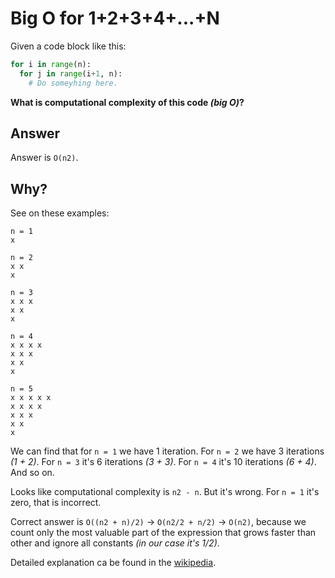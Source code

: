 # Big O for 1+2+3+4+...+N

Given a code block like this:

```python
for i in range(n):
  for j in range(i+1, n):
    # Do someyhing here.
```

**What is computational complexity of this code *(big O)*?**

## Answer

Answer is `O(n2)`.

## Why?

See on these examples:

```
n = 1
x

n = 2
x x
x

n = 3
x x x
x x
x

n = 4
x x x x
x x x
x x
x

n = 5
x x x x x
x x x x
x x x
x x
x
```

We can find that for `n = 1` we have 1 iteration.
For `n = 2` we have 3 iterations *(1 + 2)*.
For `n = 3` it's 6 iterations *(3 + 3)*.
For `n = 4` it's 10 iterations *(6 + 4)*. And so on.

Looks like computational complexity is `n2 - n`. But it's wrong. For `n = 1` it's zero, that is incorrect.

Correct answer is `O((n2 + n)/2)` -> `O(n2/2 + n/2)` -> `O(n2)`,
because we count only the most valuable part of the expression that grows faster than other and ignore all constants *(in our case it's 1/2)*.

Detailed explanation ca be found in the [wikipedia](https://en.wikipedia.org/wiki/1_%2B_2_%2B_3_%2B_4_%2B_⋯).
